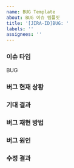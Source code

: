 ```yaml
---
name: BUG Template
about: BUG 이슈 템플릿
title: '[JIRA-ID]BUG: '
labels: ''
assignees: ''
---
```


### 이슈 타입

BUG

### 버그 현재 상황

 <!--A concise description of what you're experiencing. -->

### 기대 결과

<!-- A concise description of what you expected to happen. -->

### 버그 재현 방법

<!--
Example: steps to reproduce the behavior:
1. In this environment...
1. With this config...
1. Run '...'
1. See error...
-->

### 버그 원인

### 수정 결과
